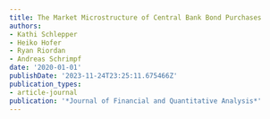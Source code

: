 ```yaml
---
title: The Market Microstructure of Central Bank Bond Purchases
authors:
- Kathi Schlepper
- Heiko Hofer
- Ryan Riordan
- Andreas Schrimpf
date: '2020-01-01'
publishDate: '2023-11-24T23:25:11.675466Z'
publication_types:
- article-journal
publication: '*Journal of Financial and Quantitative Analysis*'
---
```

